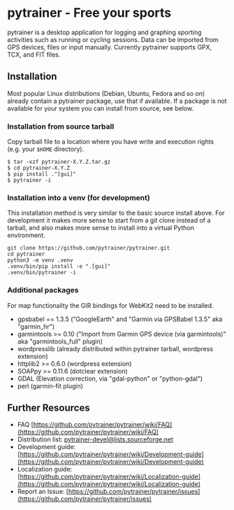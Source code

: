 # pytrainer - Free your sports
pytrainer is a desktop application for logging and graphing sporting
activities such as running or cycling sessions. Data can be imported from GPS
devices, files or input manually. Currently pytrainer supports GPX, TCX, and
FIT files.

## Installation
Most popular Linux distributions (Debian, Ubuntu, Fedora and so on) already
contain a pytrainer package, use that if available. If a package is not
available for your system you can install from source, see below.

### Installation from source tarball
Copy tarball file to a location where you have write and execution rights (e.g. your `$HOME` directory).

```shell
$ tar -xzf pytrainer-X.Y.Z.tar.gz
$ cd pytrainer-X.Y.Z
$ pip install ."[gui]"
$ pytrainer -i
```

### Installation into a venv (for development)
This installation method is very similar to the basic source install above.
For development it makes more sense to start from a git clone instead of a
tarball, and also makes more sense to install into a virtual Python
environment.

```shell
git clone https://github.com/pytrainer/pytrainer.git
cd pytrainer
python3 -m venv .venv
.venv/bin/pip install -e ".[gui]"
.venv/bin/pytrainer -i
```

### Additional packages
For map functionality the GIR bindings for WebKit2 need to be installed.

* gpsbabel == 1.3.5 ("GoogleEarth" and "Garmin via GPSBabel 1.3.5" aka "garmin_hr")
* garmintools >= 0.10 ("Import from Garmin GPS device (via garmintools)" aka "garmintools_full" plugin)
* wordpresslib (already distributed within pytrainer tarball, wordpress extension)
* httplib2 >= 0.6.0 (wordpress extension)
* SOAPpy >= 0.11.6 (dotclear extension)
* GDAL (Elevation correction, via "gdal-python" or "python-gdal")
* perl (garmin-fit plugin)

## Further Resources
* FAQ [https://github.com/pytrainer/pytrainer/wiki/FAQ](https://github.com/pytrainer/pytrainer/wiki/FAQ)
* Distribution list: pytrainer-devel@lists.sourceforge.net
* Development guide: [https://github.com/pytrainer/pytrainer/wiki/Development-guide](https://github.com/pytrainer/pytrainer/wiki/Development-guide)
* Localization guide: [https://github.com/pytrainer/pytrainer/wiki/Localization-guide](https://github.com/pytrainer/pytrainer/wiki/Localization-guide)
* Report an Issue: [https://github.com/pytrainer/pytrainer/issues](https://github.com/pytrainer/pytrainer/issues)
